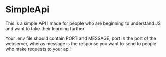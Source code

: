 # SimpleApi
This is a simple API I made for people who are beginning to understand JS and want to take their learning further.

Your .env file should contain PORT and MESSAGE, port is the port of the webserver, wheras message is the response you want to send to people who make requests to your api!
